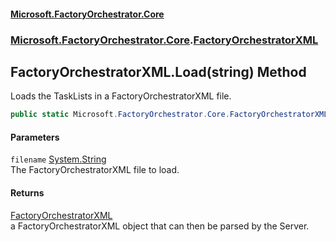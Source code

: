 #### [Microsoft.FactoryOrchestrator.Core](./Microsoft-FactoryOrchestrator-Core.md 'Microsoft.FactoryOrchestrator.Core')
### [Microsoft.FactoryOrchestrator.Core](./Microsoft-FactoryOrchestrator-Core.md 'Microsoft.FactoryOrchestrator.Core').[FactoryOrchestratorXML](./Microsoft-FactoryOrchestrator-Core-FactoryOrchestratorXML.md 'Microsoft.FactoryOrchestrator.Core.FactoryOrchestratorXML')
## FactoryOrchestratorXML.Load(string) Method
Loads the TaskLists in a FactoryOrchestratorXML file.  
```csharp
public static Microsoft.FactoryOrchestrator.Core.FactoryOrchestratorXML Load(string filename);
```
#### Parameters
<a name='Microsoft-FactoryOrchestrator-Core-FactoryOrchestratorXML-Load(string)-filename'></a>
`filename` [System.String](https://docs.microsoft.com/en-us/dotnet/api/System.String 'System.String')  
The FactoryOrchestratorXML file to load.  
  
#### Returns
[FactoryOrchestratorXML](./Microsoft-FactoryOrchestrator-Core-FactoryOrchestratorXML.md 'Microsoft.FactoryOrchestrator.Core.FactoryOrchestratorXML')  
a FactoryOrchestratorXML object that can then be parsed by the Server.  
